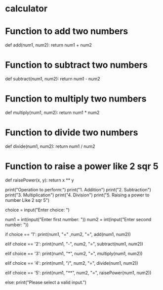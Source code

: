 # calculator

# Function to add two numbers  
def add(num1, num2): 
    return num1 + num2 

# Function to subtract two numbers  
def subtract(num1, num2): 
    return num1 - num2 

# Function to multiply two numbers 
def multiply(num1, num2): 
    return num1 * num2 

# Function to divide two numbers 
def divide(num1, num2): 
    return num1 / num2 

# Function  to raise a power like 2 sqr 5
def raisePower(x, y):
   return x ** y

print("Operation to perform:")
print("1. Addition")
print("2. Subtraction")
print("3. Multiplication")
print("4. Division")
print("5. Raising a power to number Like 2 sqr 5")

choice = input("Enter choice: ")

num1 = int(input("Enter first number: "))
num2 = int(input("Enter second number: "))

if choice == '1':
   print(num1, "+" ,num2, "=", add(num1, num2))

elif choice == '2':
   print(num1, "-", num2, "=", subtract(num1, num2))

elif choice == '3':
   print(num1, "*", num2, "=", multiply(num1, num2))

elif choice == '4':
   print(num1, "/", num2, "=", divide(num1, num2))

elif choice == '5':
   print(num1, "**", num2, "=", raisePower(num1, num2))

else:
   print("Please select a valid input.")
   
